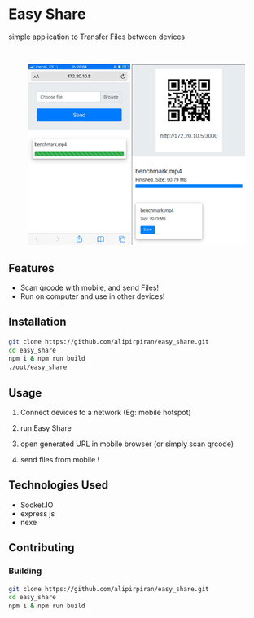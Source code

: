 # Easy Share

simple application to Transfer Files between devices

<br>

<p align="center"> 
<img  src="./imgs/mobile_view.png" alt="sender view" width="200" />

<img src="./imgs/receiver_view.png" alt="sender view" width="223"/>
</p>

## Features

- Scan qrcode with mobile, and send Files!
- Run on computer and use in other devices!

## Installation

```bash
git clone https://github.com/alipirpiran/easy_share.git
cd easy_share
npm i & npm run build
./out/easy_share
```

## Usage

1. Connect devices to a network (Eg: mobile hotspot)

2. run Easy Share

3. open generated URL in mobile browser (or simply scan qrcode)

4. send files from mobile !

## Technologies Used

- Socket.IO
- express js
- nexe

## Contributing

### Building

```bash
git clone https://github.com/alipirpiran/easy_share.git
cd easy_share
npm i & npm run build
```
